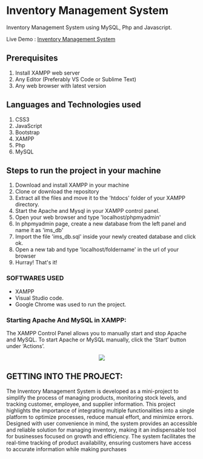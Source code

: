 # Inventory Management System
Inventory Management System using MySQL, Php and Javascript.


Live Demo : [Inventory Management System](cse-inventory.wuaze.com)


## Prerequisites
1. Install XAMPP web server
2. Any Editor (Preferably VS Code or Sublime Text)
3. Any web browser with latest version

## Languages and Technologies used
1. CSS3
2. JavaScript 
3. Bootstrap 
4. XAMPP 
5. Php
6. MySQL 

## Steps to run the project in your machine
1. Download and install XAMPP in your machine
2. Clone or download the repository
3. Extract all the files and move it to the 'htdocs' folder of your XAMPP directory.
4. Start the Apache and Mysql in your XAMPP control panel.
5. Open your web browser and type 'localhost/phpmyadmin'
6. In phpmyadmin page, create a new database from the left panel and name it as 'ims_db'
7. Import the file 'ims_db.sql' inside your newly created database and click ok.
8. Open a new tab and type 'localhost/foldername' in the url of your browser
9. Hurray! That's it!
    
### SOFTWARES USED
  - XAMPP 
  - Visual Studio code.
  - Google Chrome was used to run the project.
  

### Starting Apache And MySQL in XAMPP:
  The XAMPP Control Panel allows you to manually start and stop Apache and MySQL. To start Apache or MySQL manually, click the ‘Start’ button under ‘Actions’.
  
  
<p align="center"><img src="https://user-images.githubusercontent.com/36665975/59350977-fcc68900-8d3a-11e9-9450-e5c478497caa.png"></img></p>

## GETTING INTO THE PROJECT:
The Inventory Management System is developed as a mini-project to simplify the process of managing products, monitoring stock levels, and tracking customer, employee, and supplier information. 
This project highlights the importance of integrating multiple functionalities into a single platform to optimize processes, reduce manual effort, and minimize errors. 
Designed with user convenience in mind, the system provides an accessible and reliable solution for managing inventory, making it an indispensable tool for businesses focused on growth and efficiency.
The system facilitates the real-time tracking of product availability, ensuring customers have access to accurate information while making purchases


